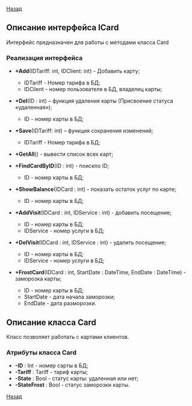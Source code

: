 [Назад](./API.md)

## Описание интерфейса ICard

Интерфейс предназначен для работы с методами класса Card

### Реализация интерфейса

+ **+Add**(IDTariff: int, IDClient: int) - Добавить карту;
	* IDTariff - Номер тарифа в БД;
	* IDClient - номер пользователя в БД, владелец карты;

+ **+Del**(ID : int) – функция удаления карты (Присвоение статуса «удаленная»);
	* ID - номер карты в БД;

+ **+Save**(IDTariff: int) – функция сохранения изменений;
	* IDTariff - Номер тарифа в БД;

+ **+GetAll**() - вывести список всех карт;

+ **+FindCardByID**(ID : int) - поискпо ID;
	* ID - номер карты в БД;

+ **+ShowBalance**(IDCard : int) - показать остаток услуг по карте;
	* ID - номер карты в БД;

+ **+AddVisit**(IDCard : int, IDService : int) - добавить посещение;
	* ID - номер карты в БД;
	* IDService - номер услуги в БД;

+ **+DelVisit**(IDCard : int, IDService : int) - удалить посещение;
	* ID - номер карты в БД;
	* IDService - номер услуги в БД;

+ **+FrostCard**(IDCard : int, StartDate : DateTime, EndDate : DateTime) - заморозка карты;
	* ID - номер карты в БД;
	* StartDate - дата начала заморозки;
	* EndDate - дата разморозки.

## Описание класса Card

Класс позволяет работать с картами клиентов. 

### Атрибуты класса Card

* **-ID** : Int - номер сарты в БД;
* **-Tariff** : Tariff - тариф карты;
* **-State** : Bool - статус карты: удаленная или нет;
* **-StateFrost** : Bool - статус заморозки карты.

[Назад](./API.md)